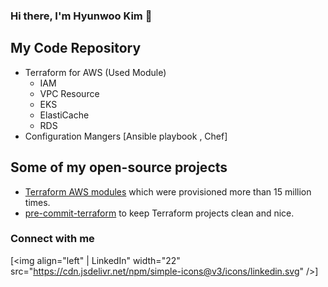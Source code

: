 ### Hi there, I'm Hyunwoo Kim 👋

## My Code Repository
- Terraform for AWS (Used Module)
  - IAM
  - VPC Resource
  - EKS
  - ElastiCache
  - RDS
- Configuration Mangers [Ansible playbook , Chef]


## Some of my open-source projects

- [Terraform AWS modules](https://github.com/terraform-aws-modules) which were provisioned more than 15 million times.
- [pre-commit-terraform](https://github.com/antonbabenko/pre-commit-terraform) to keep Terraform projects clean and nice.

### Connect with me
[<img align="left" | LinkedIn" width="22" src="https://cdn.jsdelivr.net/npm/simple-icons@v3/icons/linkedin.svg" />]

